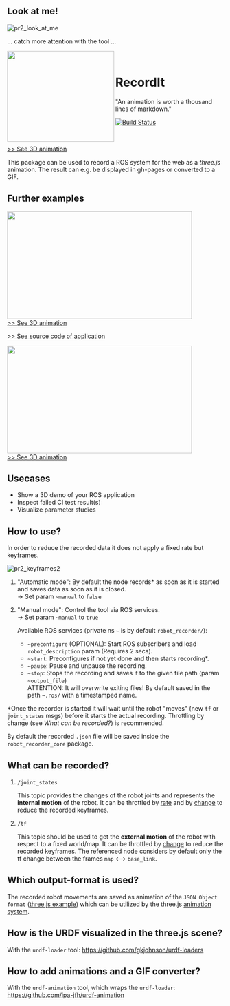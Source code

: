 ## Look at me!

![pr2_look_at_me](https://user-images.githubusercontent.com/17281534/46162254-003ae280-c288-11e8-88eb-b388f0021e71.gif)

... catch more attention with the tool ...

<a href="https://ipa-jfh.github.io/urdf-animation/manipulator_ur5/">
    <img src="https://user-images.githubusercontent.com/17281534/46701301-8f98ac00-cc1f-11e8-8ee1-af82548453d2.gif" width="249" height="211" align="left" >
</a>

&nbsp;

# RecordIt

"An animation is worth a thousand lines of markdown."

[![Build Status](https://travis-ci.org/ipa-jfh/robot_recorder.svg?branch=master)](https://travis-ci.org/ipa-jfh/robot_recorder)

&nbsp;
&nbsp;

[>> See 3D animation](https://ipa-jfh.github.io/urdf-animation/manipulator_ur5/)

This package can be used to record a ROS system for the web as a _three.js_ animation. The result can e.g. be displayed in gh-pages or converted to a GIF. 

## Further examples

<a href="https://ipa-jfh.github.io/urdf-animation/application_scan_and_plan/">
    <img src="https://user-images.githubusercontent.com/17281534/46005937-aafba700-c0b6-11e8-9d8f-0148392488f1.gif" width="430" height="250">
<br />
  >> See 3D animation
</a>

[>> See source code of application](https://github.com/rosin-project/automatica18_scan_and_plan_demo)

<a href="https://ipa-jfh.github.io/urdf-animation/mobile_robot_turtlebot3/">
    <img src="https://user-images.githubusercontent.com/17281534/46012246-e30be580-c0c8-11e8-953b-244bf7070d7b.gif" width="430" height="250">
<br />
  >> See 3D animation
</a>

## Usecases

- Show a 3D demo of your ROS application
- Inspect failed CI test result(s)
- Visualize parameter studies

## How to use?

In order to reduce the recorded data it does not apply a fixed rate but keyframes.

![pr2_keyframes2](https://user-images.githubusercontent.com/17281534/46162357-45f7ab00-c288-11e8-8ab1-ce4ee1552088.gif)


1. "Automatic mode": By default the node records* as soon as it is started and saves data as soon as it is closed.  
    -> Set param `~manual` to `false`

1. "Manual mode": Control the tool via ROS services.  
    -> Set param `~manual` to `true`
    
    Available ROS services (private ns `~` is by default `robot_recorder/`):
    - `~preconfigure` (OPTIONAL): Start ROS subscribers and load `robot_description` param (Requires 2 secs).
    - `~start`: Preconfigures if not yet done and then starts recording*.
    - `~pause`: Pause and unpause the recording.
    - `~stop`: Stops the recording and saves it to the given file path (param `~output_file`)  
    ATTENTION: It will overwrite exiting files!
    By default saved in the path `~.ros/` with a timestamped name.
    
*Once the recorder is started it will wait until the robot "moves" (new `tf` or `joint_states` msgs) before it starts the actual recording. Throttling by change (see _What can be recorded?_) is recommended.

By default the recorded `.json` file will be saved inside the `robot_recorder_core` package.


## What can be recorded?

1. `/joint_states` 

    This topic provides the changes of the robot joints and represents the **internal motion** of the robot. It can be throttled by [rate][1] and by [change][2] to reduce the recorded keyframes.
  
1. `/tf`

    This topic should be used to get the **external motion** of the robot with respect to a fixed world/map. It can be throttled by [change][3] to reduce the recorded keyframes. The referenced node considers by default only the tf change between the frames `map` <--> `base_link`.
  
## Which output-format is used?

The recorded robot movements are saved as animation of the `JSON Object format` ([three.js example][4]) which can be utilized by the three.js [animation system][5].

## How is the URDF visualized in the three.js scene?

With the `urdf-loader` tool: https://github.com/gkjohnson/urdf-loaders

## How to add animations and a GIF converter?

With the `urdf-animation` tool, which wraps the `urdf-loader`: https://github.com/ipa-jfh/urdf-animation

[1]: http://wiki.ros.org/tf#change_notifier
[2]: ./scripts/throttle_joints_by_change
[3]: http://wiki.ros.org/topic_tools/throttle
[4]: https://threejs.org/examples/#webgl_animation_keyframes_json
[5]: https://threejs.org/docs/#manual/introduction/Animation-system
[6]: ./docs/index_to_gif.html
[7]: ./robot_recorder_core/launch/record.launch
